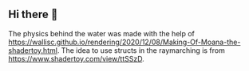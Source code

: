 ## Hi there 👋

The physics behind the water was made with the help of https://wallisc.github.io/rendering/2020/12/08/Making-Of-Moana-the-shadertoy.html.
The idea to use structs in the raymarching is from https://www.shadertoy.com/view/ttSSzD.
